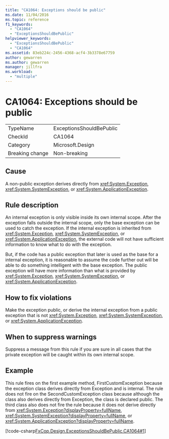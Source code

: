 ```yaml
---
title: "CA1064: Exceptions should be public"
ms.date: 11/04/2016
ms.topic: reference
f1_keywords:
  - "CA1064"
  - "ExceptionsShouldBePublic"
helpviewer_keywords:
  - "ExceptionsShouldBePublic"
  - "CA1064"
ms.assetid: 83eb224c-2456-4368-acf4-3b3378e67759
author: gewarren
ms.author: gewarren
manager: jillfra
ms.workload:
  - "multiple"
---
```

# CA1064: Exceptions should be public

|||
|-|-|
|TypeName|ExceptionsShouldBePublic|
|CheckId|CA1064|
|Category|Microsoft.Design|
|Breaking change|Non-breaking|

## Cause
A non-public exception derives directly from <xref:System.Exception>, <xref:System.SystemException>, or <xref:System.ApplicationException>.

## Rule description
An internal exception is only visible inside its own internal scope. After the exception falls outside the internal scope, only the base exception can be used to catch the exception. If the internal exception is inherited from <xref:System.Exception>, <xref:System.SystemException>, or <xref:System.ApplicationException>, the external code will not have sufficient information to know what to do with the exception.

But, if the code has a public exception that later is used as the base for a internal exception, it is reasonable to assume the code further out will be able to do something intelligent with the base exception. The public exception will have more information than what is provided by <xref:System.Exception>, <xref:System.SystemException>, or <xref:System.ApplicationException>.

## How to fix violations
Make the exception public, or derive the internal exception from a public exception that is not <xref:System.Exception>, <xref:System.SystemException>, or <xref:System.ApplicationException>.

## When to suppress warnings
Suppress a message from this rule if you are sure in all cases that the private exception will be caught within its own internal scope.

## Example
This rule fires on the first example method, FirstCustomException because the exception class derives directly from Exception and is internal. The rule does not fire on the SecondCustomException class because although the class also derives directly from Exception, the class is declared public. The third class also does not fire the rule because it does not derive directly from <xref:System.Exception?displayProperty=fullName>, <xref:System.SystemException?displayProperty=fullName>, or <xref:System.ApplicationException?displayProperty=fullName>.

[!code-csharp[FxCop.Design.ExceptionsShouldBePublic.CA1064#1](../code-quality/codesnippet/CSharp/ca1064-exceptions-should-be-public_1.cs)]
